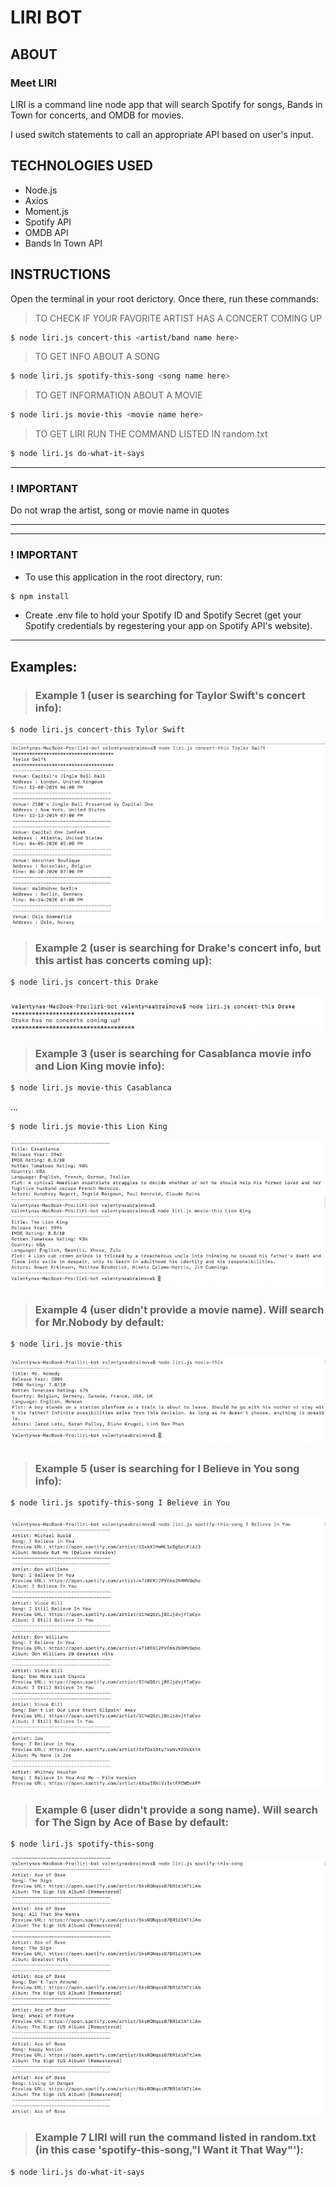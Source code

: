 # LIRI BOT

## ABOUT

### Meet LIRI

LIRI is a command line node app that will search Spotify for songs, Bands in Town for concerts, and OMDB for movies.

I used switch statements to call an appropriate API based on user's input.

## TECHNOLOGIES USED

- Node.js
- Axios
- Moment.js
- Spotify API
- OMDB API 
- Bands In Town API

## INSTRUCTIONS

Open the terminal in your root derictory. Once there, run these commands:

>TO CHECK IF YOUR FAVORITE ARTIST HAS A CONCERT COMING UP 
```sh
$ node liri.js concert-this <artist/band name here>
```
>TO GET INFO ABOUT A SONG 
```sh
$ node liri.js spotify-this-song <song name here>
```
>TO GET INFORMATION ABOUT A MOVIE
```sh
$ node liri.js movie-this <movie name here>
```
>TO GET LIRI RUN THE COMMAND LISTED IN random.txt
```sh
$ node liri.js do-what-it-says
```
***
### ! IMPORTANT 
Do not wrap the artist, song or movie name in quotes
***
***
### ! IMPORTANT 
- To use this application in the root directory, run:
```sh
$ npm install 
```
- Create .env file to hold your Spotify ID and Spotify Secret (get your Spotify credentials by regestering your app on Spotify API's website). 
***

## Examples:

>### Example 1 (user is searching for Taylor Swift's concert info):
```sh
$ node liri.js concert-this Tylor Swift
```
![Image description](img/concert-this.png)

>### Example 2 (user is searching for Drake's concert info, but this artist has concerts coming up):
```sh
$ node liri.js concert-this Drake
```
![Image description](img/concert-this-no-concert.png)

>### Example 3 (user is searching for Casablanca movie info and Lion King movie info):
```sh
$ node liri.js movie-this Casablanca
```
...
```sh
$ node liri.js movie-this Lion King
```
![Image description](img/movie-this.png)

>### Example 4 (user didn't provide a movie name). Will search for Mr.Nobody by default:
```sh
$ node liri.js movie-this
```
![Image description](img/movie-this-no-input.png)

>### Example 5 (user is searching for I Believe in You song info):
```sh
$ node liri.js spotify-this-song I Believe in You
```
![Image description](img/spotify-this-song.png)

>### Example 6 (user didn't provide a song name). Will search for The Sign by Ace of Base by default:
```sh
$ node liri.js spotify-this-song
```
![Image description](img/spotify-this-song-no-input.png)

>### Example 7 LIRI will run the command listed in random.txt (in this case 'spotify-this-song,"I Want it That Way"'):
```sh
$ node liri.js do-what-it-says
```






